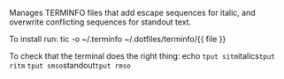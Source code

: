 Manages TERMINFO files that add escape sequences for italic, and overwrite conflicting sequences for standout text.


To install run:
 tic -o ~/.terminfo ~/.dotfiles/terminfo/{{ file }}

To check that the terminal does the right thing:
 echo `tput sitm`italics`tput ritm` `tput smso`standout`tput rmso`

